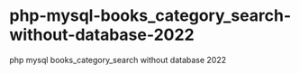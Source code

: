 # php-mysql-books_category_search-without-database-2022
php mysql books_category_search without database 2022
